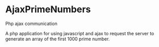 # AjaxPrimeNumbers

Php ajax communication

A php application for using javascript and ajax to request the server to generate an array of the first 1000 prime number.
